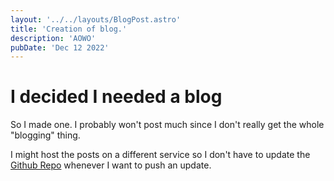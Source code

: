 ```yaml
---
layout: '../../layouts/BlogPost.astro'
title: 'Creation of blog.'
description: 'AOWO'
pubDate: 'Dec 12 2022'
---
```


# I decided I needed a blog

So I made one. I probably won't post much since I don't really get the whole "blogging" thing.

I might host the posts on a different service so I don't have to update the [Github Repo](https://github.com/auravoid/bloog/) whenever I want to push an update.
